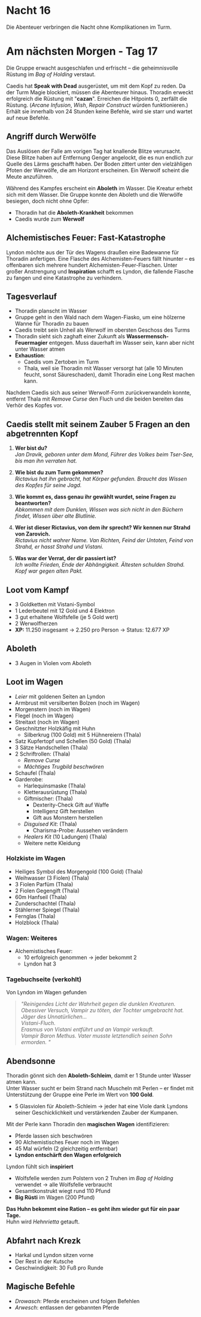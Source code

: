 
# Nacht 16
Die Abenteuer verbringen die Nacht ohne Komplikationen im Turm.


# Am nächsten Morgen - Tag 17
Die Gruppe erwacht ausgeschlafen und erfrischt – die geheimnisvolle Rüstung im *Bag of Holding* verstaut.

Caedis hat **Speak with Dead** ausgerüstet, um mit dem Kopf zu reden. Da der Turm Magie blockiert, müssen die Abenteurer hinaus. Thoradin erweckt erfolgreich die Rüstung mit "**cazan**". Erreichen die Hitpoints 0, zerfällt die Rüstung. (*Arcane Infusion*, *Wish*, *Repair Construct* würden funktionieren.) Erhält sie innerhalb von 24 Stunden keine Befehle, wird sie starr und wartet auf neue Befehle.

## Angriff durch Werwölfe

Das Auslösen der Falle am vorigen Tag hat knallende Blitze verursacht. Diese Blitze haben auf Entfernung Genger angelockt, die es nun endlich zur Quelle des Lärms geschafft haben. Der Boden zittert unter den vielzähligen Pfoten der Werwölfe, die am Horizont erscheinen. Ein Werwolf scheint die Meute anzuführen.

Während des Kampfes erscheint ein **Aboleth** im Wasser. Die Kreatur erhebt sich mit dem Wasser. Die Gruppe konnte den Aboleth und die Werwölfe besiegen, doch nicht ohne Opfer:
- Thoradin hat die **Aboleth-Krankheit** bekommen
- Caedis wurde zum **Werwolf**


## Alchemistisches Feuer: Fast-Katastrophe

Lyndon möchte aus der Tür des Wagens draußen eine Badewanne für Thoradin anfertigen. Eine Flasche des Alchemisten-Feuers fällt hinunter – es offenbaren sich mehrere hundert Alchemisten-Feuer-Flaschen. Unter großer Anstrengung und **Inspiration** schafft es Lyndon, die fallende Flasche zu fangen und eine Katastrophe zu verhindern.

## Tagesverlauf

- Thoradin planscht im Wasser
- Gruppe geht in den Wald nach dem Wagen-Fiasko, um eine hölzerne Wanne für Thoradin zu bauen
- Caedis treibt sein Unheil als Werwolf im obersten Geschoss des Turms
- Thoradin sieht sich zaghaft einer Zukunft als **Wassermensch-Feuermagier** entgegen. Muss dauerhaft im Wasser sein, kann aber nicht unter Wasser atmen
- **Exhaustion**:
  - Caedis vom Zertoben im Turm
  - Thala, weil sie Thoradin mit Wasser versorgt hat (alle 10 Minuten feucht, sonst Säureschaden), damit Thoradin eine Long Rest machen kann.

Nachdem Caedis sich aus seiner Werwolf-Form zurückverwandeln konnte, entfernt Thala mit *Remove Curse* den Fluch und die beiden bereiten das Verhör des Kopfes vor.

## Caedis stellt mit seinem Zauber 5 Fragen an den abgetrennten Kopf

1. **Wer bist du?**  
   *Jan Dravik, geboren unter dem Mond, Führer des Volkes beim Tser-See, bis man ihn verraten hat.*

2. **Wie bist du zum Turm gekommen?**  
   *Rictavius hat ihn gebracht, hat Körper gefunden. Braucht das Wissen des Kopfes für seine Jagd.*

3. **Wie kommt es, dass genau ihr gewählt wurdet, seine Fragen zu beantworten?**  
   *Abkommen mit dem Dunklen, Wissen was sich nicht in den Büchern findet, Wissen über alte Blutlinie.*

4. **Wer ist dieser Rictavius, von dem ihr sprecht? Wir kennen nur Strahd von Zarovich.**  
   *Rictavius nicht wahrer Name. Van Richten, Feind der Untoten, Feind von Strahd, er hasst Strahd und Vistani.*

5. **Was war der Verrat, der dir passiert ist?**  
   *Ich wollte Frieden, Ende der Abhängigkeit. Ältesten schulden Strahd. Kopf war gegen alten Pakt.*


## Loot vom Kampf

- 3 Goldketten mit Vistani-Symbol  
- 1 Lederbeutel mit 12 Gold und 4 Elektron  
- 3 gut erhaltene Wolfsfelle (je 5 Gold wert)  
- 2 Werwolfherzen  
- **XP:** 11.250 insgesamt → 2.250 pro Person → Status: 12.677 XP  

## Aboleth

- 3 Augen in Violen vom Aboleth  


## Loot im Wagen

- *Leier* mit goldenen Seiten an Lyndon  
- Armbrust mit versilberten Bolzen  (noch im Wagen)
- Morgenstern   (noch im Wagen)
- Flegel   (noch im Wagen)
- Streitaxt   (noch im Wagen)
- Geschnitzter Holzkäfig mit Huhn  
  - Silberkrug (100 Gold) mit 5 Hühnereiern (Thala)
- Satz Kupfertopf und Schellen (50 Gold)  (Thala)
- 3 Sätze Handschellen  (Thala)
- 2 Schriftrollen: (Thala)
  - *Remove Curse*
  - *Mächtiges Trugbild beschwören*  
- Schaufel  (Thala)
- Garderobe:
  - Harlequinsmaske  (Thala)
  - Kletterausrüstung (Thala)
  - Giftmischer: (Thala)
    - Dexterity-Check Gift auf Waffe
    - Intelligenz Gift herstellen
    - Gift aus Monstern herstellen  
  - *Disguised Kit*: (Thala)
    - Charisma-Probe: Aussehen verändern  
  - *Healers Kit* (10 Ladungen) (Thala)
  - Weitere nette Kleidung

### Holzkiste im Wagen
- Heiliges Symbol des Morgengold (100 Gold)  (Thala)
- Weihwasser (3 Fiolen)  (Thala)
- 3 Fiolen Parfüm  (Thala)
- 2 Fiolen Gegengift  (Thala)
- 60m Hanfseil  (Thala)
- Zunderschachtel  (Thala)
- Stählerner Spiegel  (Thala)
- Fernglas  (Thala)
- Holzblock (Thala)

### Wagen: Weiteres

- Alchemistisches Feuer:
  - 10 erfolgreich genommen → jeder bekommt 2  
  - Lyndon hat 3


### Tagebuchseite (verkohlt)
Von Lyndon im Wagen gefunden
> *"Reinigendes Licht der Wahrheit gegen die dunklen Kreaturen.  
Obessiver Versuch, Vampir zu töten, der Tochter umgebracht hat.  
Jäger des Unnatürlichen...  
Vistani-Fluch.  
Erasmus von Vistani entführt und an Vampir verkauft.  
Vampir Baron Methus. Vater musste letztendlich seinen Sohn ermorden. "*


## Abendsonne
Thoradin gönnt sich den **Aboleth-Schleim**, damit er 1 Stunde unter Wasser atmen kann.  
Unter Wasser sucht er beim Strand nach Muscheln mit Perlen – er findet mit Unterstützung der Gruppe eine Perle im Wert von **100 Gold**.

- 5 Glasviolen für Aboleth-Schleim → jeder hat eine Viole dank Lyndons seiner Geschicklichkeit und verstärkenden Zauber der Kumpanen. 

Mit der Perle kann Thoradin den **magischen Wagen** identifizieren:
- Pferde lassen sich beschwören
- 90 Alchemistisches Feuer noch im Wagen
- 45 Mal würfeln (2 gleichzeitig entfernbar)
- **Lyndon entschärft den Wagen erfolgreich**

Lyndon fühlt sich **inspiriert**

- Wolfsfelle werden zum Polstern von 2 Truhen im *Bag of Holding* verwendet → alle Wolfsfelle verbraucht  
- Gesamtkonstrukt wiegt rund 110 Pfund  
- **Big Rüsti** im Wagen (200 Pfund)   

**Das Huhn bekommt eine Ration – es geht ihm wieder gut für ein paar Tage.**  
Huhn wird *Hehnrietta* getauft.

## Abfahrt nach Krezk

- Harkal und Lyndon sitzen vorne
- Der Rest in der Kutsche  
- Geschwindigkeit: 30 Fuß pro Runde  

## Magische Befehle

- *Drowasch*: Pferde erscheinen und folgen Befehlen  
- *Arwesch*: entlassen der gebannten Pferde
